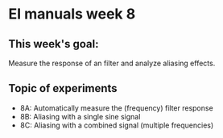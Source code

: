 # EI manuals week 8

## This week's goal: 
Measure the response of an filter and analyze aliasing effects. 

## Topic of experiments

- 8A: Automatically measure the (frequency) filter response 
- 8B: Aliasing with a single sine signal 
- 8C: Aliasing with a combined signal (multiple frequencies)


